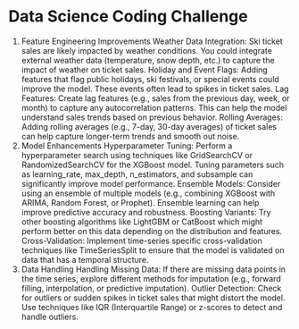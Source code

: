 # Data Science Coding Challenge
1. Feature Engineering Improvements
Weather Data Integration: Ski ticket sales are likely impacted by weather conditions. You could integrate external weather data (temperature, snow depth, etc.) to capture the impact of weather on ticket sales.
Holiday and Event Flags: Adding features that flag public holidays, ski festivals, or special events could improve the model. These events often lead to spikes in ticket sales.
Lag Features: Create lag features (e.g., sales from the previous day, week, or month) to capture any autocorrelation patterns. This can help the model understand sales trends based on previous behavior.
Rolling Averages: Adding rolling averages (e.g., 7-day, 30-day averages) of ticket sales can help capture longer-term trends and smooth out noise.
2. Model Enhancements
Hyperparameter Tuning: Perform a hyperparameter search using techniques like GridSearchCV or RandomizedSearchCV for the XGBoost model. Tuning parameters such as learning_rate, max_depth, n_estimators, and subsample can significantly improve model performance.
Ensemble Models: Consider using an ensemble of multiple models (e.g., combining XGBoost with ARIMA, Random Forest, or Prophet). Ensemble learning can help improve predictive accuracy and robustness.
Boosting Variants: Try other boosting algorithms like LightGBM or CatBoost which might perform better on this data depending on the distribution and features.
Cross-Validation: Implement time-series specific cross-validation techniques like TimeSeriesSplit to ensure that the model is validated on data that has a temporal structure.
3. Data Handling
Handling Missing Data: If there are missing data points in the time series, explore different methods for imputation (e.g., forward filling, interpolation, or predictive imputation).
Outlier Detection: Check for outliers or sudden spikes in ticket sales that might distort the model. Use techniques like IQR (Interquartile Range) or z-scores to detect and handle outliers.
